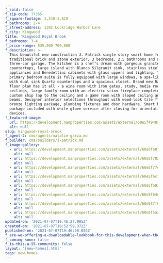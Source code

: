```yaml
---
f_sold: false
f_zip-code: 77365
f_square-footage: 3,530-3,619
f_bathrooms: 2-4
f_street-address: 3302 Lockridge Harbor Lane
f_city: Kingwood
title: 'Kingwood Royal Brook '
f_bedrooms: 3-4
f_price-range: 635,000-700,000
f_description: >-
  This beautiful new construction J. Patrick single story smart home features a
  traditional brick and stone exterior, 3 bedrooms, 2.5 bathrooms and a
  three-car garage. The kitchen is a chef’s dream with gorgeous granite
  countertops, large island with Blanco Silgranit sink, stainless steel
  appliances and Benedettini cabinets with glass uppers and lighting. The
  primary bedroom suite is fully equipped with large windows, a spa-like bath
  with dual sink Quartz countertops and a spacious closet. Brand new Raleigh
  floor plan has it all - a wine room with iron gates, study, media room, high
  ceilings, large family room with an electric scion fireplace complete with
  custom ship lap to the ceiling and a game room with sloped ceiling and wood
  beams. Designer interior selections throughout with wood-look tile floors,
  bronze lighting package, plumbing fixtures and door hardware. Smart home
  package included with white glove service after closing for orientation of
  devices.
f_featured-image:
  url: https://development.nanproperties.com/assets/external/60e5f4948a3ea25f494ae6ac_dsc03004a201.jpg
  alt: null
slug: kingwood-royal-brook
f_agent-2: cms/agents/natalie-garza.md
f_builder: cms/builders/j-patrick.md
f_image-gallery:
  - url: https://development.nanproperties.com/assets/external/60e5f6078a3ea2e7f74c519b_dsc03016201.jpg
    alt: null
  - url: https://development.nanproperties.com/assets/external/60e5f7022639df83c391c674_dsc03051201.jpg
    alt: null
  - url: https://development.nanproperties.com/assets/external/60e5f77e9df4a22700210b3d_dsc03041202.jpg
    alt: null
  - url: https://development.nanproperties.com/assets/external/60e5f6cf9becb4ff7519f658_dsc03067201.jpg
    alt: null
  - url: https://development.nanproperties.com/assets/external/60e5f693b5a64f207ea8f3fa_dsc03082201.jpg
    alt: null
  - url: https://development.nanproperties.com/assets/external/60e5f64e605b84b297481292_dsc03142201.jpg
    alt: null
  - url: https://development.nanproperties.com/assets/external/60e5f7f0853df8a97f234dc7_dsc03147201.jpg
    alt: null
  - url: https://development.nanproperties.com/assets/external/60e5f5aa5e043b41dc347150_dsc03195a201.jpg
    alt: null
updated-on: '2021-07-07T19:46:27.905Z'
created-on: '2021-07-07T18:52:59.372Z'
published-on: '2021-07-07T19:46:59.054Z'
f_are-we-offering-a-downloadable-lookbook-for-this-development-when-they-submit-their-contact-info: false
f_coming-soon: false
f_is-this-a-55-community: false
layout: '[new-homes].html'
tags: new-homes
---
```



